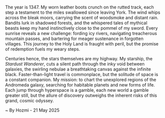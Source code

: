 
The year is 1347.  My worn leather boots crunch on the rutted track, each step a testament to the miles swallowed since leaving York.  The wind whips across the bleak moors, carrying the scent of woodsmoke and distant rain.  Bandits lurk in shadowed forests, and the whispered tales of mythical beasts keep my hand instinctively close to the pommel of my sword.  Every sunrise reveals a new challenge: fording icy rivers, navigating treacherous mountain passes, and bartering for meager sustenance in forgotten villages.  This journey to the Holy Land is fraught with peril, but the promise of redemption fuels my weary steps.

Centuries hence, the stars themselves are my highway.  My starship, the *Stardust Wanderer*, cuts a silent path through the inky void between galaxies, the swirling nebulae a breathtaking canvas against the infinite black.  Faster-than-light travel is commonplace, but the solitude of space is a constant companion.  My mission: to chart the unexplored regions of the Andromeda galaxy, searching for habitable planets and new forms of life.  Each jump through hyperspace is a gamble, each new world a gamble greater still, but the allure of discovery outweighs the inherent risks of this grand, cosmic odyssey.

~ By Hozmi - 21 May 2025

